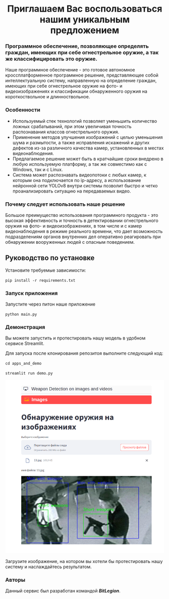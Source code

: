 <h1 align="center">Приглашаем Вас воспользоваться нашим уникальным предложением</h1>

### Программное обеспечение, позволяющее определять граждан, имеющих при себе огнестрельное оружие, а так же классифицировать это оружие.

Наше программное обеспечение - это готовое автономное кроссплатформенное программное решение, представляющее собой интеллектуальную систему, направленную на определение граждан, имеющих при себе огнестрельное оружие на фото- и видеоизображениях и классификации обнаруженного оружия на короткоствольное и длинноствольное. 

### Особенности

- Используемый стек технологий позволяет уменьшить количество ложных срабатываний, при этом увеличивая точность распознавания классов огнестрельного оружия.
- Применение методов улучшения изображений с целью уменьшения шума и размытости, а также исправления искажений и других дефектов из-за различного качества камер, установленных в местах видеонаблюдения. 
- Предлагаемое решение может быть в кратчайшие сроки внедрено в любую используемую платформу, а так же совместимо как с Windows, так и с Linux.
- Система может распознавать видеопотоки с любых камер, к которым она подключается по ip-адресу, а использование нейронной сети YOLOv8 внутри системы позволит быстро и четко проанализировать ситуацию на передаваемых видео.
### Почему следует использовать наше решение

Большое преимущество использования программного продукта - это высокая эффективность и точность в детектировании огнестрельного оружия на фото- и видеоизображениях, в том числе и с камер видеонаблюдения в режиме реального времени, что дает возможность подразделениям органов внутренних дел оперативно реагировать при обнаружении вооруженных людей с опасным поведением.

## Руководство по установке
Установите требуемые зависимости:

`pip install -r requirements.txt`

### Запуск приложения
Запустите через питон наше приложение

`python main.py`

### Демонстрация
Вы можете запустить и протестировать нашу модель в удобном сервисе Streamlit.

Для запуска после клонирования репозитоя выполните следующий код:

`cd apps_and_demo`

`streamlit run demo.py`

![Alt img](/images/demo.png)

Загрузите изображение, на котором вы хотели бы протестировать нашу систему и наслаждайтесь результатом.

### Авторы



Данный сервис был разработан командой ***BitLegion***.
